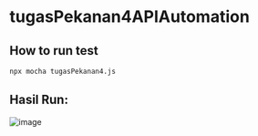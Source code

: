 # tugasPekanan4APIAutomation

## How to run test
```bash
npx mocha tugasPekanan4.js
```
## Hasil Run:
![image](https://user-images.githubusercontent.com/30192978/219036355-5052990f-0e51-4338-803d-a2c69c216087.png)


